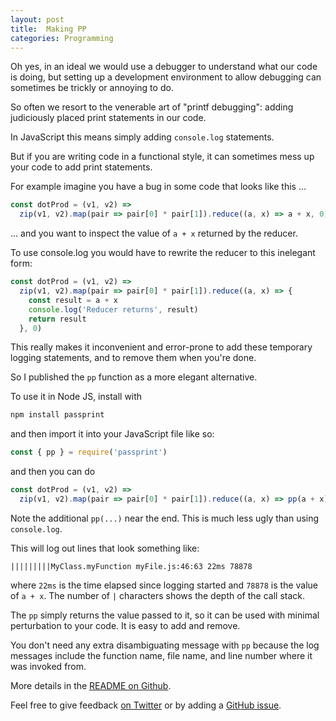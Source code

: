 ```yaml
---
layout: post
title:  Making PP
categories: Programming
---
```


Oh yes, in an ideal we would use a debugger to understand what our code is doing, but setting up a development environment to allow debugging can sometimes be trickly or annoying to do.

So often we resort to the venerable art of "printf debugging": adding judiciously placed print statements in our code.

In JavaScript this means simply adding `console.log` statements.

But if you are writing code in a functional style, it can sometimes mess up your code to add print statements.

For example imagine you have a bug in some code that looks like this ...

```js
const dotProd = (v1, v2) =>
  zip(v1, v2).map(pair => pair[0] * pair[1]).reduce((a, x) => a + x, 0)
```

...  and you want to inspect the value of `a + x` returned by the reducer.

To use console.log you would have to rewrite the reducer to this inelegant form:

```js
const dotProd = (v1, v2) =>
  zip(v1, v2).map(pair => pair[0] * pair[1]).reduce((a, x) => {
    const result = a + x
    console.log('Reducer returns', result)
    return result
  }, 0)
```

This really makes it inconvenient and error-prone to add these temporary logging statements, and to remove them when you're done.

So I published the `pp` function as a more elegant alternative.

To use it in Node JS,  install with

```sh
npm install passprint
```

and then import it into your JavaScript file like so:

```js
const { pp } = require('passprint')
```

and then you can do

```js
const dotProd = (v1, v2) =>
  zip(v1, v2).map(pair => pair[0] * pair[1]).reduce((a, x) => pp(a + x), 0)
```

Note the additional `pp(...)` near the end. This is much less ugly than using `console.log`.

This will log out lines that look something like:

```
|||||||||MyClass.myFunction myFile.js:46:63 22ms 78878
```

where `22ms` is the time elapsed since logging started and `78878` is the value of `a + x`.  The number of `|` characters shows the depth of the call stack.

The `pp` simply returns the value passed to it, so it can be used with minimal perturbation to your code.  It is easy to add and remove.

You don't need any extra disambiguating message with `pp` because the log messages include the function name, file name, and line number where it was invoked from.

More details in the [README on Github][1].

Feel free to give feedback [on Twitter][2] or by adding a [GitHub issue][3].

[1]: https://github.com/eobrain/passprint
[2]: https://twitter.com/eob
[3]: https://github.com/eobrain/passprint/issues/new
